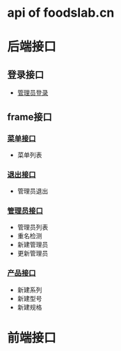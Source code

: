 # api of foodslab.cn
# 后端接口
## 登录接口
- [管理员登录](backend/login.md)
## frame接口
### [菜单接口](backend/frame.md)
- 菜单列表
### [退出接口](backend/frame.md)
- 管理员退出
### [管理员接口](backend/frame_manager.md)
- 管理员列表
- 重名检测
- 新建管理员
- 更新管理员
### [产品接口](backend/frame_product.md)
- 新建系列
- 新建型号
- 新建规格
# **前端接口**